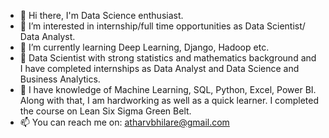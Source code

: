 - 👋 Hi there, I'm Data Science enthusiast. 
- 👀 I’m interested in internship/full time opportunities as Data Scientist/ Data Analyst.
- 🌱 I’m currently learning Deep Learning, Django, Hadoop etc.
- 🤔 Data Scientist with strong statistics and mathematics background and I have completed internships as Data Analyst and Data Science and Business Analytics.
- 💬 I have knowledge of Machine Learning, SQL, Python, Excel, Power BI. Along with that, I am hardworking as well as a quick learner. I completed the course on Lean Six Sigma Green Belt.
- 📫 You can reach me on: atharvbhilare@gmail.com 


